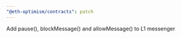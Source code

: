 ```yaml
---
"@eth-optimism/contracts": patch
---
```


Add pause(), blockMessage() and allowMessage() to L1 messenger
